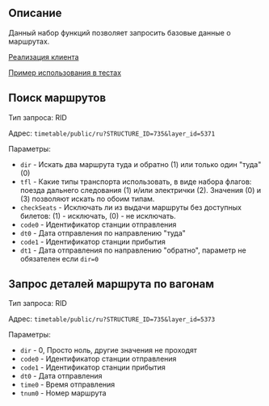 ## Описание

Данный набор функций позволяет запросить базовые данные о маршрутах.

[Реализация клиента](../src/rzd/api/TicketSearch.php)

[Пример использования в тестах](../test/rzd/TicketSearchTest.php)

## Поиск маршрутов

Тип запроса: RID

Адрес: `timetable/public/ru?STRUCTURE_ID=735&layer_id=5371`

Параметры:

- `dir` - Искать два маршрута туда и обратно (1) или только один "туда" (0)
- `tfl` - Какие типы транспорта использовать, в виде набора флагов:
поезда дальнего следования (1) и/или электрички (2). Значения (0) и (3) позволяют
искать по обоим типам.
- `checkSeats` - Исключать ли из выдачи маршруты без доступных билетов: (1) - исключать, (0) - не исключать.
- `code0` - Идентификатор станции отправления
- `dt0` - Дата отправления по направлению "туда"
- `code1` - Идентификатор станции прибытия
- `dt1` - Дата отправления по направлению "обратно", параметр не обязателен если `dir=0`

## Запрос деталей маршрута по вагонам

Тип запроса: RID

Адрес: `timetable/public/ru?STRUCTURE_ID=735&layer_id=5373`

Параметры:

- `dir` - 0, Просто ноль, другие значения не проходят
- `code0` - Идентификатор станции отправления
- `code1` - Идентификатор станции прибытия
- `dt0` - Дата отправления
- `time0` - Время отправления
- `tnum0` - Номер маршрута
